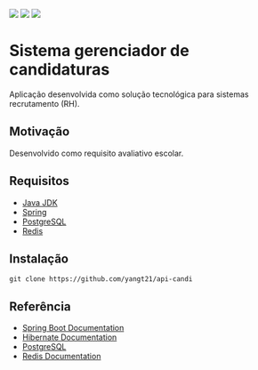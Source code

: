 <p align="left">
<img src="https://img.shields.io/github/contributors/yangt21/api-candi?logo=github&color=gree&style=flat-square">
<img src="https://img.shields.io/github/languages/count/yangt21/api-candi?logo=github&style=flat-square">
<img src="https://img.shields.io/github/forks/yangt21/api-candi?logo=github&style=flat-square">

# Sistema gerenciador de candidaturas

Aplicação desenvolvida como solução tecnológica para sistemas recrutamento (RH).

## Motivação

Desenvolvido como requisito avaliativo escolar.

## Requisitos

+ [Java JDK](https://www.oracle.com/br/java/technologies/downloads/)
+ [Spring](https://start.spring.io)
+ [PostgreSQL](https://www.postgresql.org)
+ [Redis](https://redis.io/)

## Instalação

	git clone https://github.com/yangt21/api-candi
    
## Referência

+ [Spring Boot Documentation](https://docs.spring.io/spring-boot/docs/current/reference/html/)
+ [Hibernate Documentation](https://docs.jboss.org/hibernate/orm/6.1/userguide/html_single/Hibernate_User_Guide.html)
+ [PostgreSQL](https://www.postgresql.org/docs/)
+ [Redis Documentation](https://redis.io/docs/)
